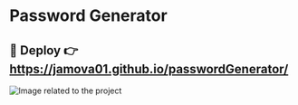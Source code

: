 # Password Generator

## :rocket: Deploy :point_right: https://jamova01.github.io/passwordGenerator/
![Image related to the project](https://res.cloudinary.com/dvovmo7yu/image/upload/v1665955819/passwordGenerator/jamova01.github.io_passwordGenerator__skjbzw.png)
